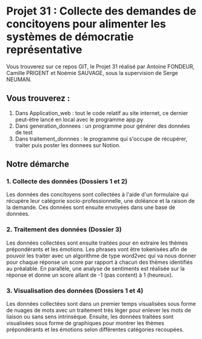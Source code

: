 # Projet 31 : Collecte des demandes de concitoyens pour alimenter les systèmes de démocratie représentative
Vous trouverez sur ce repos GIT, le Projet 31 réalisé par Antoine FONDEUR, Camille PRIGENT et Noémie SAUVAGE, sous la supervision de Serge NEUMAN.

## Vous trouverez :
1. Dans Application_web : tout le code relatif au site internet, ce dernier peut-être lancé en local avec le programme app.py
2. Dans generation_donnees : un programme pour générer des données de test
3. Dans traitement_donnnes : le programme qui s'occupe de récupérer, traiter puis poster les donnees sur Notion.


## Notre démarche

### 1. Collecte des données (Dossiers 1 et 2)

Les données des concitoyens sont collectées à l'aide d'un formulaire qui récupère leur catégorie socio-professionnelle, une doléance et la raison de la demande. Ces données sont ensuite envoyées dans une base de données.

### 2. Traitement des données (Dossier 3)

Les données collectées sont ensuite traitées pour en extraire les thèmes prépondérants et les émotions. Les phrases vont être tokenisées afin de pouvoir les traiter avec un algorithme de type word2vec qui va nous donner pour chaque réponse un score par rapport à chacun des thèmes identifiés au préalable. En parallèle, une analyse de sentiments est réalisée sur la réponse et donne un score allant de -1 (pas content) à 1 (heureux).

### 3. Visualisation des données (Dossiers 1 et 4)

Les données collectées sont dans un premier temps visualisées sous forme de nuages de mots avec un traitement très léger pour enlever les mots de liaison ou sans sens intrinsèque. Ensuite, les données traitées sont visualisées sous forme de graphiques pour montrer les thèmes prépondérants et les émotions selon différentes catégories recoupées.

